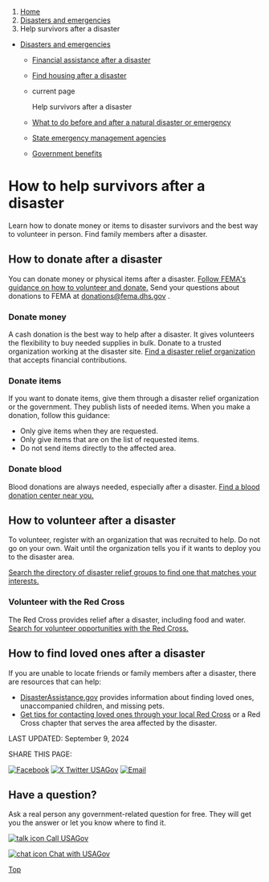1. [Home](/)
2. [Disasters and emergencies](/disasters-and-emergencies)
3. Help survivors after a disaster

* [Disasters and emergencies](/disasters-and-emergencies)
  + [Financial assistance after a disaster](/disaster-financial-help)
  + [Find housing after a disaster](/disaster-housing-shelter)
  + current page

    Help survivors after a disaster
  + [What to do before and after a natural disaster or emergency](https://www.ready.gov/)
  + [State emergency management agencies](/state-emergency-management)
  + [Government benefits](/benefits)

How to help survivors after a disaster
======================================

Learn how to donate money or items to disaster survivors and the best way to volunteer in person. Find family members after a disaster.

**How to donate after a disaster**
----------------------------------

You can donate money or physical items after a disaster.
[Follow FEMA's guidance on how to volunteer and donate.](https://www.fema.gov/disaster/recover/volunteer-donate)
Send your questions about donations to FEMA at
[donations@fema.dhs.gov](mailto:donations@fema.dhs.gov)
.

### Donate money

A cash donation is the best way to help after a disaster. It gives volunteers the flexibility to buy needed supplies in bulk. Donate to a trusted organization working at the disaster site.
[Find a disaster relief organization](https://www.nvoad.org/current-members/)
that accepts financial contributions.

### Donate items

If you want to donate items, give them through a disaster relief organization or the government. They publish lists of needed items. When you make a donation, follow this guidance:

* Only give items when they are requested.
* Only give items that are on the list of requested items.
* Do not send items directly to the affected area.

### Donate blood

Blood donations are always needed, especially after a disaster.
[Find a blood donation center near you.](https://www.hhs.gov/givingequalsliving/giveblood/start-donating)

**How to volunteer after a disaster**
-------------------------------------

To volunteer, register with an organization that was recruited to help. Do not go on your own. Wait until the organization tells you if it wants to deploy you to the disaster area.

[Search the directory of disaster relief groups to find one that matches your interests.](https://www.nvoad.org/current-members/)

### Volunteer with the Red Cross

The Red Cross provides relief after a disaster, including food and water.
[Search for volunteer opportunities with the Red Cross.](https://www.redcross.org/volunteer/volunteer-opportunities/disaster-volunteer.html)

**How to find loved ones after a disaster**
-------------------------------------------

If you are unable to locate friends or family members after a disaster, there are resources that can help:

* [DisasterAssistance.gov](https://www.disasterassistance.gov/information/immediate-needs/gathering-up-loved-ones)
  provides information about finding loved ones, unaccompanied children, and missing pets.
* [Get tips for contacting loved ones through your local Red Cross](https://www.redcross.org/get-help/disaster-relief-and-recovery-services/contact-and-locate-loved-ones.html)
  or a Red Cross chapter that serves the area affected by the disaster.

LAST UPDATED:
September 9, 2024

SHARE THIS PAGE:

[![Facebook](/themes/custom/usagov/images/social-media-icons/Facebook_Icon.svg)](https://www.facebook.com/sharer/sharer.php?u=https://www.usa.gov/help-disaster-survivors&v=3)
[![X Twitter USAGov](/themes/custom/usagov/images/social-media-icons/X_Twitter_Icon.svg?version=2)](https://twitter.com/intent/tweet?source=webclient&text=https://www.usa.gov/help-disaster-survivors)
[![Email](/themes/custom/usagov/images/social-media-icons/Email_Icon.svg?version=2)](mailto:?subject=https://www.usa.gov/help-disaster-survivors)

Have a question?
----------------

Ask a real person any government-related question for free. They will get you the answer or let you know where to find it.

[![talk icon](/themes/custom/usagov/images/ICONS_talk.png)
Call USAGov](/phone)

[![chat icon](/themes/custom/usagov/images/ICONS_chat.png)
Chat with USAGov](/chat)

[Top](#main-content)